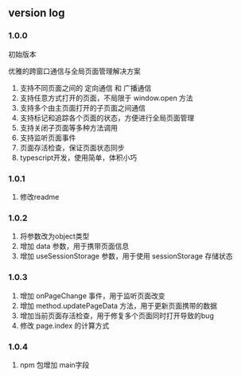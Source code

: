 ## version log

### 1.0.0

初始版本

优雅的跨窗口通信与全局页面管理解决方案

1. 支持不同页面之间的 定向通信 和 广播通信
2. 支持任意方式打开的页面，不局限于 window.open 方法
3. 支持多个由主页面打开的子页面之间通信
4. 支持标记和追踪各个页面的状态，方便进行全局页面管理
5. 支持关闭子页面等多种方法调用
6. 支持监听页面事件
7. 页面存活检查，保证页面状态同步
8. typescript开发，使用简单，体积小巧

### 1.0.1

1. 修改readme

### 1.0.2

1. 将参数改为object类型
2. 增加 data 参数，用于携带页面信息
3. 增加 useSessionStorage 参数，用于使用 sessionStorage 存储状态

### 1.0.3

1. 增加 onPageChange 事件，用于监听页面改变
2. 增加 method.updatePageData 方法，用于更新页面携带的数据
3. 增加当前页面存活检查，用于修复多个页面同时打开导致的bug
4. 修改 page.index 的计算方式

### 1.0.4

1. npm 包增加 main字段